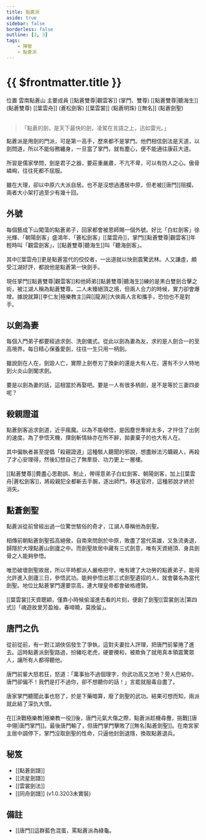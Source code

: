 ```yaml
---
title: 點蒼派
aside: true
sidebar: false
borderless: false
outline: [2, 3]
tags:
    - 陣營
    - 點蒼派
---
```


# {{ $frontmatter.title }}

<InfoList position="right">
	<Info title="陣營資料" :open=true>
		<table>
			<ChTr>
				<ChTd isTitle=true>
					位置
				</ChTd>
				<ChTd>
					雲南點蒼山
				</ChTd>
			</ChTr>
			<ChTr>
				<ChTd isTitle=true position='center'>
					主要成員
				</ChTd>
			</ChTr>
			<ChTr>
                <ChTd position='center'>
                    [[點蒼雙尊|觀雲客]] (掌門、雙尊)
                </ChTd>
            </ChTr>
            <ChTr>
                <ChTd position='center'>
                    [[點蒼雙尊|聽海生]] (點蒼雙尊)
                </ChTd>
            </ChTr>
            <ChTr>
                <ChTd position='center'>  
                    [[葉雲舟]] (蒼松劍客)
                </ChTd>
            </ChTr>
            <ChTr>
                <ChTd position='center'>  
                    [[葉雲裳]] (點蒼明珠)
                </ChTd>
            </ChTr>
            <ChTr>
                <ChTd position='center'>  
                    [[無名]] (點蒼劍聖)
                </ChTd>
            </ChTr>
		</table>
	</Info>
</InfoList>

> 「點蒼的劍，是天下最快的劍，凌駕在言語之上，迅如雷光。」

點蒼派是用劍的門派，可是第一高手，歷來都不是掌門。他們相信劍法是天道，以劍問道，所以不能俗務纏身，一旦當了掌門，就有塵心，便不能通往康莊大道。
<br><br>
所習是儒家學問，劍是君子之器，要莊重嚴肅，不亢不卑，可以有防人之心。傲骨嶙峋，往往死都不屈服。
<br><br>
雖在大理，卻以中原六大派自居。也不是沒想過遷居中原，但老被[[唐門]]阻攔，兩者大小架打過至少有幾十回。
<br clear="all">

## 外號

每個藝成下山闖蕩的點蒼弟子，回家都會被恩師賜一個外號。好比「白虹劍客」徐光輝、「朝陽劍客」盛鴻年、「蒼松劍客」[[葉雲舟]]，掌門[[點蒼雙尊|觀雲客]]年輕時叫「觀雲劍客」，[[點蒼雙尊|聽海生]]叫「聽海劍客」。
<br><br>
其中[[葉雲舟]]更是點蒼當代的佼佼者，一出道就以快劍震驚武林。人又謙虛，頗受江湖好評，都說他是點蒼第一快劍手。
<br><br>
現任掌門[[點蒼雙尊|觀雲客]]和他師弟[[點蒼雙尊|聽海生]]練的是黑白雙劍合擊之術，被江湖人稱為點蒼雙尊。二人未臻絕頂之境，但兩人合力的時候，實力卻會爆增。據說就算[[李仁友|極樂教主]]與[[龍淵]]大俠兩人言和攜手，恐怕也不是對手。

## 以劍為妻

每個入門弟子都要經過求劍、洗劍儀式。從此以劍為妻為友，求的是人劍合一的至高境界。每日精心保養愛劍，往往一生只用一柄劍。
<br><br>
雖說劍在人在，劍毀人亡，實際上劍卷刃了換新的還是大有人在。還有不少人特地到火炎山劍閣求劍。
<br><br>
要是以劍為妻的話，這相當於再娶吧。要是一人有很多柄劍，是不是等於三妻四妾呢？

## 殺親證道

點蒼劍客追求劍道，近乎瘋魔。以為不能頓悟，是因塵世牽絆太多，才拌住了出劍的速度。為了參悟天機，揮劍斬情絲亦在所不辭，拋妻棄子的也大有人在。
<br><br>
其中偏執者甚至提倡「殺親證道」這種駭人聽聞的邪說，想盡辦法污衊親人，再殺了才心安理得，然後幻想自己了無牽掛、功力更上一層樓。
<br><br>
[[點蒼雙尊]]費盡心思勘誤、制止，帶得意弟子白虹劍客、朝陽劍客，加上[[葉雲舟|蒼松劍客]]，將殺親犯全都斬去手腕，逐出師門，移送官府，這種邪說才終於消失。

## 點蒼劍聖

點蒼派從前曾經出過一位驚世駭俗的奇才，江湖人尊稱他為劍聖。
<br><br>
相傳前朝點蒼劍聖孤高絕傲，自南來問劍於中原，敗盡了當代英雄，又急流勇退，歸隱於大理點蒼山劍廬之中。而劍聖故居中藏有三式劍意，唯有天資絕頂、身具劍骨之人能夠參悟。
<br><br>
唯恐破壞劍聖故居，所以平時都派人嚴格把守。唯有建了大功勞的點蒼弟子，能得允許進入劍廬三日，參悟武功。能夠參悟出那三式劍聖遺招的人，就會襲名為當代劍聖。地位比點蒼掌門還要崇高，連大理皇帝都會破格禮賢。
<br><br>
[[葉雲裳]]天資聰穎，僅靠小時候偷溜進去看的片刻，便創了劍聖[[雲裳劍法|第四式]]「魂遊故里芳盈袖，春啼曉，莫挽留」。

## 唐門之仇

從前從前，有一對江湖俠侶發生了爭執，這對夫妻拉人評理，把唐門前輩捲了進去。這時點蒼派劍聖路過，扮豬吃老虎，硬要攪和，被欺負了就用真本領震驚眾人，讓所有人都得聽他。
<br><br>
唐門前輩大怒若狂，怒道：「萬事抬不過個理字，你武功高又怎地？旁人巴結你，唐門卻偏不！我們是打不過你，卻不想聽你的話！」言罷就服毒自盡了。
<br><br>
唐家掌門聽聞此事也怒了，於是下藥暗算，廢了劍聖的武功。結果可想而知，兩派就此結了深仇大恨。
<br><br>
在[[決戰極樂教|極樂教一役]]後，唐門元氣大傷之際，點蒼派趁機尋釁，挑戰[[唐中翎|唐門掌門]]。最後唐門輸了，但唐門掌門擊敗了[[無名|點蒼劍聖]]。在南宮家主居中調停下，掌門沒取劍聖的性命，只逼他封劍退隱，換取點蒼退兵。

## 秘笈

- [[點蒼劍譜]]
- [[流星劍譜]]
- [[雲裳劍法]]
- [[同舟劍譜]] (v1.0.3203未實裝)

## 備註

- [[唐門]]這群藍色混蛋，罵點蒼派為綠龜。